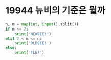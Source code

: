# 19944 뉴비의 기준은 뭘까



```python
n, m = map(int, input().split())
if m <= 2:
    print('NEWBIE!')
elif 2 < m <= n:
    print('OLDBIE!')
else:
    print('TLE!')
```


